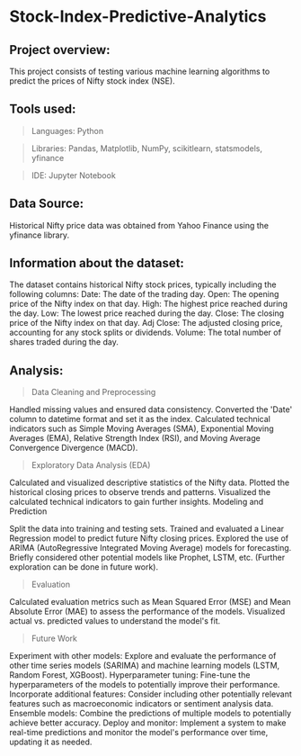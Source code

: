 # Stock-Index-Predictive-Analytics

## Project overview:

This project consists of testing various machine learning algorithms to predict the prices of Nifty stock index (NSE). 

## Tools used: 

>Languages: Python

>Libraries: Pandas, Matplotlib, NumPy, scikitlearn, statsmodels, yfinance

>IDE: Jupyter Notebook

## Data Source: 

Historical Nifty price data was obtained from Yahoo Finance using the yfinance library.

## Information about the dataset:

The dataset contains historical Nifty stock prices, typically including the following columns:
Date: The date of the trading day.
Open: The opening price of the Nifty index on that day.
High: The highest price reached during the day.
Low: The lowest price reached during the day.
Close: The closing price of the Nifty index on that day.
Adj Close: The adjusted closing price, accounting for any stock splits or dividends.
Volume: The total number of shares traded during the day.

## Analysis:

>Data Cleaning and Preprocessing

Handled missing values and ensured data consistency.
Converted the 'Date' column to datetime format and set it as the index.
Calculated technical indicators such as Simple Moving Averages (SMA), Exponential Moving Averages (EMA), Relative Strength Index (RSI), and Moving Average Convergence Divergence (MACD).

>Exploratory Data Analysis (EDA)

Calculated and visualized descriptive statistics of the Nifty data.
Plotted the historical closing prices to observe trends and patterns.
Visualized the calculated technical indicators to gain further insights.
Modeling and Prediction

Split the data into training and testing sets.
Trained and evaluated a Linear Regression model to predict future Nifty closing prices.
Explored the use of ARIMA (AutoRegressive Integrated Moving Average) models for forecasting.
Briefly considered other potential models like Prophet, LSTM, etc. (Further exploration can be done in future work).

>Evaluation

Calculated evaluation metrics such as Mean Squared Error (MSE) and Mean Absolute Error (MAE) to assess the performance of the models.
Visualized actual vs. predicted values to understand the model's fit.

>Future Work

Experiment with other models: Explore and evaluate the performance of other time series models (SARIMA) and machine learning models (LSTM, Random Forest, XGBoost).
Hyperparameter tuning: Fine-tune the hyperparameters of the models to potentially improve their performance.
Incorporate additional features: Consider including other potentially relevant features such as macroeconomic indicators or sentiment analysis data.
Ensemble models: Combine the predictions of multiple models to potentially achieve better accuracy.
Deploy and monitor: Implement a system to make real-time predictions and monitor the model's performance over time, updating it as needed.

